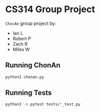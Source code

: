 # CS314 Group Project

`ChocAn` group project by:
* Ian L 
* Robert P 
* Zach R 
* Miles W 

## Running ChonAn

```sh
python3 chonan.py
```

## Running Tests

```sh
python3 -m pytest tests/*_test.py
```

